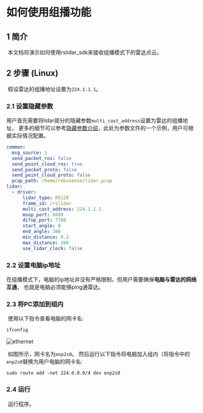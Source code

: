 # 如何使用组播功能

## 1 简介

​	本文档将演示如何使用rslidar_sdk来接收组播模式下的雷达点云。

## 2 步骤 (Linux)

​	假设雷达的组播地址设置为```224.1.1.1```。

### 2.1 设置隐藏参数

​	用户首先需要将lidar部分的隐藏参数```multi_cast_address```设置为雷达的组播地址， 更多的细节可以参考[隐藏参数介绍](../intro/hiding_parameters_intro.md)，此处为参数文件的一个示例，用户可根据实际情况配置。

```yaml
common:
  msg_source: 1                                       
  send_packet_ros: false                                
  send_point_cloud_ros: true                            
  send_packet_proto: false                              
  send_point_cloud_proto: false                         
  pcap_path: /home/robosense/lidar.pcap     
lidar:
  - driver:
      lidar_type: RS128            
      frame_id: /rslidar           
      multi_cast_address: 224.1.1.1
      msop_port: 6699              
      difop_port: 7788             
      start_angle: 0               
      end_angle: 360             
      min_distance: 0.2            
      max_distance: 200           
      use_lidar_clock: false       

```



### 2.2 设置电脑ip地址

​	在组播模式下，电脑的ip地址并没有严格限制，但用户需要确保**电脑与雷达的网络互通**， 也就是电脑必须能够ping通雷达。

### 2.3 将PC添加到组内

​	使用以下指令查看电脑的网卡名:

```bash
ifconfig
```

![ethernet](/home/xzd/work/rslidar_sdk/doc/img/ethernet.png)

​	如图所示，网卡名为```enp2s0```。 然后运行以下指令将电脑加入组内（将指令中的```enp2s0```替换为用户电脑的网卡名:

```
sudo route add -net 224.0.0.0/4 dev enp2s0
```

### 2.4 运行

​	运行程序。 












